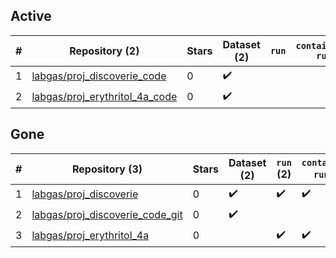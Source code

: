 ## Active
| # | Repository (2) | Stars | Dataset (2) | `run` | `containers-run` |
| --- | --- | --- | --- | --- | --- |
| 1 | [labgas/proj_discoverie_code](https://github.com/labgas/proj_discoverie_code) | 0 | :heavy_check_mark: |  |  |
| 2 | [labgas/proj_erythritol_4a_code](https://github.com/labgas/proj_erythritol_4a_code) | 0 | :heavy_check_mark: |  |  |

## Gone
| # | Repository (3) | Stars | Dataset (2) | `run` (2) | `containers-run` (2) |
| --- | --- | --- | --- | --- | --- |
| 1 | [labgas/proj_discoverie](https://github.com/labgas/proj_discoverie) | 0 | :heavy_check_mark: | :heavy_check_mark: | :heavy_check_mark: |
| 2 | [labgas/proj_discoverie_code_git](https://github.com/labgas/proj_discoverie_code_git) | 0 | :heavy_check_mark: |  |  |
| 3 | [labgas/proj_erythritol_4a](https://github.com/labgas/proj_erythritol_4a) | 0 |  | :heavy_check_mark: | :heavy_check_mark: |
